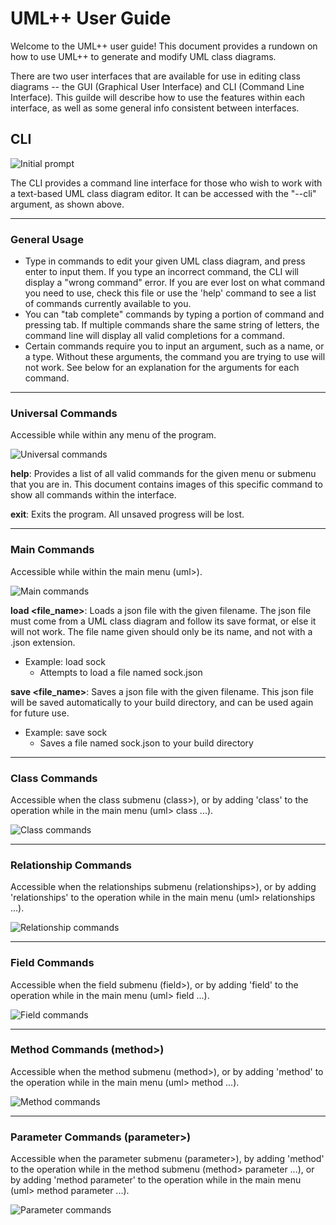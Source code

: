 # UML++ User Guide

Welcome to the UML++ user guide! This document provides a rundown on how to use UML++ to generate and modify UML class diagrams.

There are two user interfaces that are available for use in editing class diagrams -- the GUI (Graphical User Interface) and CLI (Command Line Interface). This guilde will describe how to use the features within each interface, as well as some general info consistent between interfaces.

## CLI
![Initial prompt](https://i.ibb.co/Bz3093X/Code-FVRtyd-QXS3.png)

The CLI provides a command line interface for those who wish to work with a text-based UML class diagram editor. It can be accessed with the "--cli" argument, as shown above.

---

### General Usage 

- Type in commands to edit your given UML class diagram, and press enter to input them. If you type an incorrect command, the CLI will display a "wrong command" error. If you are ever lost on what command you need to use, check this file or use the 'help' command to see a list of commands currently available to you.
- You can "tab complete" commands by typing a portion of command and pressing tab. If multiple commands share the same string of letters, the command line will display all valid completions for a command.
- Certain commands require you to input an argument, such as a name, or a type. Without these arguments, the command you are trying to use will not work. See below for an explanation for the arguments for each command.

---

### Universal Commands

Accessible while within any menu of the program.

![Universal commands](https://i.ibb.co/6BYgR3N/Code-PP2q-P1-Fc-OI.png)

**help**: Provides a list of all valid commands for the given menu or submenu that you are in. This document contains images of this specific command to show all commands within the interface.

**exit**: Exits the program. All unsaved progress will be lost.

---

### Main Commands

Accessible while within the main menu (uml>).

![Main commands](https://i.ibb.co/xgB3Lcv/Main.png)

**load <file_name>**: Loads a json file with the given filename. The json file must come from a UML class diagram and follow its save format, or else it will not work. The file name given should only be its name, and not with a .json extension.

- Example: load sock 
  - Attempts to load a file named sock.json

**save <file_name>**: Saves a json file with the given filename. This json file will be saved automatically to your build directory, and can be used again for future use.

- Example: save sock 
  - Saves a file named sock.json to your build directory

---

### Class Commands

Accessible when the class submenu (class>), or by adding 'class' to the operation while in the main menu (uml> class ...).

![Class commands](https://i.ibb.co/2SksJgK/Class.png)

---

### Relationship Commands

Accessible when the relationships submenu (relationships>), or by adding 'relationships' to the operation while in the main menu (uml> relationships ...).

![Relationship commands](https://i.ibb.co/d7Scvsc/Relationship.png)

---

### Field Commands

Accessible when the field submenu (field>), or by adding 'field' to the operation while in the main menu (uml> field ...).

![Field commands](https://i.ibb.co/9t5bhD5/Field.png)

---

### Method Commands (method>)

Accessible when the method submenu (method>), or by adding 'method' to the operation while in the main menu (uml> method ...).

![Method commands](https://i.ibb.co/pncZnQS/Method.png)

---

### Parameter Commands (parameter>)

Accessible when the parameter submenu (parameter>), by adding 'method' to the operation while in the method submenu (method> parameter ...), or by adding 'method parameter' to the operation while in the main menu (uml> method parameter ...).

![Parameter commands](https://i.ibb.co/VS4NHK6/Parameter.png)
